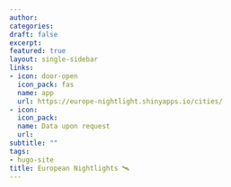 ```yaml
---
author: 
categories:
draft: false
excerpt: 
featured: true
layout: single-sidebar
links:
- icon: door-open
  icon_pack: fas
  name: app
  url: https://europe-nightlight.shinyapps.io/cities/
- icon: 
  icon_pack: 
  name: Data upon request
  url: 
subtitle: ""
tags:
- hugo-site
title: European Nightlights 🛰️
---
```


